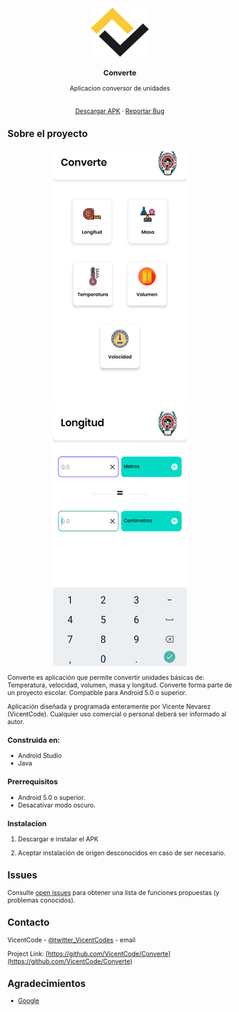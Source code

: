 






<!-- PROJECT LOGO -->
<br />
<p align="center">
  <a href="https://github.com/github_username/repo_name">
    <img src="images/logo.png" alt="Logo" width="130" height="110">
  </a>

  <h3 align="center">Converte</h3>

  <p align="center">
    Aplicacion conversor de unidades
    <br />
    <a href="https://github.com/VicentCode/Converte"><strong></strong></a>
    <br />
    <br />
    <a href="https://drive.google.com/uc?id=1jIveYzzUf9p7RcnUSNgReVrWxTSlKa0O&export=download">Descargar APK</a>
    ·
    <a href="https://github.com/VicentCode/Converte/issues">Reportar Bug</a>

    
  </p>
</p>




<!-- ABOUT THE PROJECT -->
## Sobre el proyecto 
<p align="center">
<a href="">
    <img src="images/sc1.png" alt="Logo" width="300" height="580">
  <img src="images/sc2.png" alt="Logo" width="300" height="580">
  </a>
</p>

Converte es aplicación que permite convertir unidades básicas de: Temperatura, velocidad, volumen, masa y longitud. Converte forma parte de un proyecto escolar. Compatible para Android 5.0 o superior.

Aplicación diseñada y programada enteramente por Vicente Nevarez (VicentCode). Cualquier uso comercial o personal deberá ser informado al autor.



### Construida en:

* Android Studio
* Java




### Prerrequisitos

* Android 5.0 o superior.
* Desacativar modo oscuro.
  
### Instalacion

1. Descargar e instalar el APK
   
2. Aceptar instalación de origen desconocidos en caso de ser necesario.




<!-- ROADMAP -->
## Issues

Consulte [open issues](https://github.com/VicentCode/Converte/issues) para obtener una lista de funciones propuestas (y problemas conocidos).



<!-- CONTACT -->
## Contacto

VicentCode - [@twitter_VicentCodes](https://twitter.com/vicentcodes) - email

Project Link: [https://github.com/VicentCode/Converte](https://github.com/VicentCode/Converte)



<!-- ACKNOWLEDGEMENTS -->
## Agradecimientos

* [Google](https://github.com/google)




<!-- MARKDOWN LINKS & IMAGES -->
<!-- https://www.markdownguide.org/basic-syntax/#reference-style-links -->
[contributors-shield]: https://img.shields.io/github/contributors/github_username/repo.svg?style=for-the-badge
[contributors-url]: https://github.com/github_username/repo/graphs/contributors
[forks-shield]: https://img.shields.io/github/forks/github_username/repo.svg?style=for-the-badge
[forks-url]: https://github.com/github_username/repo/network/members
[stars-shield]: https://img.shields.io/github/stars/github_username/repo.svg?style=for-the-badge
[stars-url]: https://github.com/github_username/repo/stargazers
[issues-shield]: https://img.shields.io/github/issues/github_username/repo.svg?style=for-the-badge
[issues-url]: https://github.com/github_username/repo/issues
[license-shield]: https://img.shields.io/github/license/github_username/repo.svg?style=for-the-badge
[license-url]: https://github.com/github_username/repo/blob/master/LICENSE.txt
[linkedin-shield]: https://img.shields.io/badge/-LinkedIn-black.svg?style=for-the-badge&logo=linkedin&colorB=555
[linkedin-url]: https://linkedin.com/in/github_username
